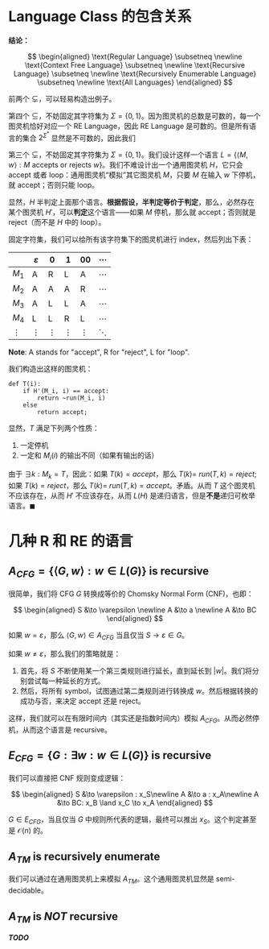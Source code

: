 # Language Class 的包含关系

**结论：**

$$
\begin{aligned}
\text{Regular Language} \subsetneq \newline 
\text{Context Free Language} \subsetneq \newline 
\text{Recursive Language} \subsetneq \newline 
\text{Recursively Enumerable Language} \subsetneq \newline 
\text{All Languages}
\end{aligned}
$$

前两个 $\subsetneq$，可以轻易构造出例子。

第四个 $\subseteq$，不妨固定其字符集为 $\Sigma = \{0,1\}$。因为图灵机的总数是可数的，每一个图灵机恰好对应一个 RE Language，因此 RE Language 是可数的。但是所有语言的集合 $2^{\Sigma^\ast}$ 显然是不可数的，因此我们

第三个 $\subsetneq$，不妨固定其字符集为 $\Sigma = \{0,1\}$。我们设计这样一个语言 $L = \{\langle M, w \rangle: M \text{ accepts or rejects } w\}$。我们不难设计出一个通用图灵机 $H$，它只会 accept 或者 loop：通用图灵机“模拟”其它图灵机 $M$，只要 $M$ 在输入 $w$ 下停机，就 accept；否则只能 loop。

显然，$H$ 半判定上面那个语言。**根据假设，半判定等价于判定**，那么，必然存在某个图灵机 $H'$，可以**判定**这个语言——如果 $M$ 停机，那么就 accept；否则就是 reject（而不是 $H$ 中的 loop）。

固定字符集，我们可以给所有该字符集下的图灵机进行 index，然后列出下表：

|          | $\varepsilon$ | 0        | 1        | 00       | $\cdots$ |
| -------- | ------------- | -------- | -------- | -------- | -------- |
| $M_1$    | A             | R        | L        | A        | $\cdots$ |
| $M_2$    | A             | A        | A        | R        | $\cdots$ |
| $M_3$    | A             | L        | L        | A        | $\cdots$ |
| $M_4$    | L             | L        | R        | L        | $\cdots$ |
| $\vdots$ | $\vdots$      | $\vdots$ | $\vdots$ | $\vdots$ | $\ddots$ |

**Note**: A stands for "accept", R for "reject", L for "loop".

我们构造出这样的图灵机：

```
def T(i):
	if H'(M_i, i) == accept:
		return ~run(M_i, i)
	else
		return accept;
```

显然，$T$ 满足下列两个性质：

1. 一定停机
2. 一定和 $M_i(i)$ 的输出不同（如果有输出的话）

由于 $\exists k: M_k = T$，因此：如果 $T(k) = accept$，那么 $T(k) = ~run(T, k) = reject$; 如果 $T(k) = reject$，那么 $T(k) = ~run(T, k) = accept$。矛盾。从而 $T$ 这个图灵机不应该存在，从而 $H'$ 不应该存在，从而 $L(H)$ 是递归语言，但是**不是**递归可枚举语言。$\blacksquare$

# 几种 R 和 RE 的语言

## $A_{CFG} = \{\langle G, w \rangle: w \in L(G)\}$ is recursive

很简单，我们将 CFG $G$ 转换成等价的 Chomsky Normal Form (CNF)，也即：

$$
\begin{aligned}
S &\to \varepsilon \newline
A &\to a \newline
A &\to BC
\end{aligned}
$$

如果 $w = \varepsilon$，那么 $\langle G, w \rangle \in A_{CFG}$ 当且仅当 $S \to \varepsilon \in G$。

如果 $w \neq \varepsilon$，那么我们的策略就是：

1. 首先，将 $S$ 不断使用某一个第三类规则进行延长，直到延长到 $|w|$。我们将分别尝试每一种延长的方式。
2. 然后，将所有 symbol，试图通过第二类规则进行转换成 $w$。然后根据转换的成功与否，来决定 accept 还是 reject。

这样，我们就可以在有限时间内（其实还是指数时间内）模拟 $A_{CFG}$。从而必然停机，从而这个语言是 recursive。

## $E_{CFG} = \{G: \exists w: w \in L(G)\}$ is recursive

我们可以直接把 CNF 规则变成逻辑：

$$
\begin{aligned}
S &\to \varepsilon : x_S\newline
A &\to a : x_A\newline
A &\to BC: x_B \land x_C \to x_A
\end{aligned}
$$

$G \in E_{CFG}$，当且仅当 $G$ 中规则所代表的逻辑，最终可以推出 $x_S$。这个判定甚至是 $\mathcal O(n)$ 的。

## $A_{TM}$ is recursively enumerate

我们可以通过在通用图灵机上来模拟 $A_{TM}$。这个通用图灵机显然是 semi-decidable。

## $A_{TM}$ is *NOT* recursive

***TODO***

